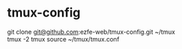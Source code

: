 # tmux-config
git clone git@github.com:ezfe-web/tmux-config.git ~/tmux  
tmux -2
tmux source ~/tmux/tmux.conf

